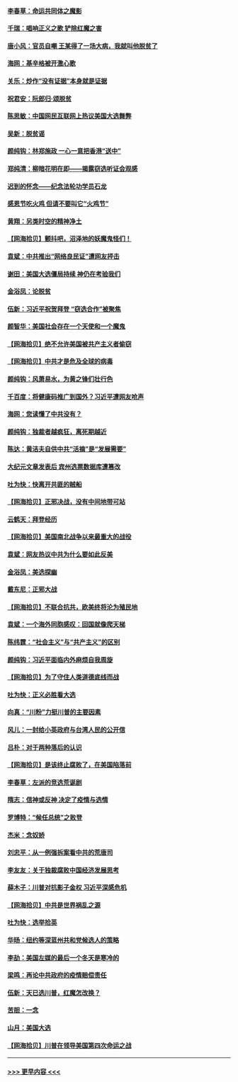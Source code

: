 #### [李春草：命运共同体之魔影](../pages/nsc993/n12585026.md?t=11302251) 
#### [千瑞：唱响正义之歌 铲除红魔之害](../pages/nsc993/n12585002.md?t=11302251) 
#### [唐小风：官员自嘲 王某得了一场大病，我就叫他脱贫了](../pages/nsc993/n12584981.md?t=11302251) 
#### [海网：基辛格被开激心歌](../pages/nsc993/n12584946.md?t=11302251) 
#### [关乐：炒作“没有证据”本身就是证据](../pages/nsc993/n12583146.md?t=11302251) 
#### [祝君安：阮郎归‧颂脱贫](../pages/nsc993/n12583119.md?t=11302251) 
#### [陈思敏：中国网民互联网上热议美国大选舞弊](../pages/nsc993/n12582845.md?t=11302251) 
#### [吴新：脱贫谣](../pages/nsc993/n12580839.md?t=11302251) 
#### [颜纯钩：林郑施政 一心一意把香港“送中”](../pages/nsc993/n12580805.md?t=11302251) 
#### [郑纯清：柳暗花明在即——揭露窃选听证会观感](../pages/nsc993/n12580795.md?t=11302251) 
#### [迟到的怀念——纪念法轮功学员石龙](../pages/nsc993/n12580245.md?t=11302251) 
#### [感恩节吃火鸡  但请不要叫它“火鸡节”](../pages/nsc993/n12580252.md?t=11302251) 
#### [黄翔：另类时空的精神净土](../pages/nsc993/n12578638.md?t=11302251) 
#### [【网海拾贝】颤抖吧，沼泽地的妖魔鬼怪们！](../pages/nsc993/n12578552.md?t=11302251) 
#### [袁斌：中共推出“网络良民证”遭网友抨击](../pages/nsc993/n12578511.md?t=11302251) 
#### [谢田：美国大选僵局持续 神仍在考验我们](../pages/nsc993/n12577432.md?t=11302251) 
#### [金浴凤：论脱贫](../pages/nsc993/n12576386.md?t=11302251) 
#### [伍新：习近平祝贺拜登 “窃选合作”被聚焦](../pages/nsc993/n12576358.md?t=11302251) 
#### [颜智华：美国社会存在一个天使和一个魔鬼](../pages/nsc993/n12574299.md?t=11302251) 
#### [【网海拾贝】绝不允许美国被共产主义者偷窃](../pages/nsc993/n12573396.md?t=11302251) 
#### [【网海拾贝】中共才是危及全球的病毒](../pages/nsc993/n12571204.md?t=11302251) 
#### [颜纯钩：风萧易水，为黄之锋们壮行色](../pages/nsc993/n12571487.md?t=11302251) 
#### [千百度：将健康码推广到国外？习近平遭网友呛声](../pages/nsc993/n12570808.md?t=11302251) 
#### [海网：您读懂了中共没有？](../pages/nsc993/n12570487.md?t=11302251) 
#### [颜纯钩：独裁者越疯狂，离死期越近](../pages/nsc993/n12569055.md?t=11302251) 
#### [陈达：黄洁夫自供中共“活摘”是“发展需要”](../pages/nsc993/n12568541.md?t=11302251) 
#### [大纪元文章发表后 宾州选票数据库遭篡改](../pages/nsc993/n12568105.md?t=11302251) 
#### [吐为快：快离开共匪的贼船](../pages/nsc993/n12568462.md?t=11302251) 
#### [【网海拾贝】正邪决战，没有中间地带可站](../pages/nsc993/n12568439.md?t=11302251) 
#### [云鹤天：拜登经历](../pages/nsc993/n12567294.md?t=11302251) 
#### [【网海拾贝】美国南北战争以来最重大的战役](../pages/nsc993/n12567247.md?t=11302251) 
#### [袁斌：网友热议中共为什么要如此反美](../pages/nsc993/n12567162.md?t=11302251) 
#### [金浴凤：美选探幽](../pages/nsc993/n12567147.md?t=11302251) 
#### [戴东尼：正邪大战](../pages/nsc993/n12567033.md?t=11302251) 
#### [【网海拾贝】不联合抗共，欧美终将沦为殖民地](../pages/nsc993/n12565068.md?t=11302251) 
#### [袁斌：一个海外同胞感叹：回国就像爬天梯](../pages/nsc993/n12564986.md?t=11302251) 
#### [陈纬霆：“社会主义”与“共产主义”的区别](../pages/nsc993/n12562417.md?t=11302251) 
#### [颜纯钩：习近平面临内外麻烦自我周旋](../pages/nsc993/n12563356.md?t=11302251) 
#### [【网海拾贝】为了守住人类道德底线而战](../pages/nsc993/n12562542.md?t=11302251) 
#### [吐为快：正义必胜看大选](../pages/nsc993/n12561967.md?t=11302251) 
#### [向真：“川粉”力挺川普的主要因素](../pages/nsc993/n12560774.md?t=11302251) 
#### [风儿：一封给小英政府与台湾人民的公开信](../pages/nsc993/n12560581.md?t=11302251) 
#### [吕朴：对于两种落后的认识](../pages/nsc993/n12560492.md?t=11302251) 
#### [【网海拾贝】是该终止腐败了，在美国陷落前](../pages/nsc993/n12559936.md?t=11302251) 
#### [李春草：左派的竞选荒诞剧](../pages/nsc993/n12558380.md?t=11302251) 
#### [隋志：信神或反神 决定了疫情与选情](../pages/nsc993/n12558255.md?t=11302251) 
#### [罗博特：“候任总统”之败登](../pages/nsc993/n12558189.md?t=11302251) 
#### [杰米：念奴娇](../pages/nsc993/n12558174.md?t=11302251) 
#### [刘忠平：从一例强拆案看中共的荒唐司](../pages/nsc993/n12558036.md?t=11302251) 
#### [李友友：关于独裁腐败中国经济发展思考](../pages/nsc993/n12558004.md?t=11302251) 
#### [薛木子：川普对抗影子金权 习近平深感危机](../pages/nsc993/n12557342.md?t=11302251) 
#### [【网海拾贝】中共是世界祸乱之源](../pages/nsc993/n12555353.md?t=11302251) 
#### [吐为快：选举拾英](../pages/nsc993/n12555041.md?t=11302251) 
#### [华旸：纽约等深蓝州共和党候选人的策略](../pages/nsc993/n12554309.md?t=11302251) 
#### [李劼：美国左媒的最后一个冬天是寒冷的](../pages/nsc993/n12552947.md?t=11302251) 
#### [梁鸣：再论中共政府的疫情赔偿责任](../pages/nsc993/n12553012.md?t=11302251) 
#### [伍新：天已选川普，红魔怎改换？](../pages/nsc993/n12552970.md?t=11302251) 
#### [苦胆：一念](../pages/nsc993/n12552957.md?t=11302251) 
#### [山月：美国大选](../pages/nsc993/n12552446.md?t=11302251) 
#### [【网海拾贝】川普在领导美国第四次命运之战](../pages/nsc993/n12551973.md?t=11302251) 

----
#### [ >>> 更早内容 <<< ](../indexes/nsc993-earlier.md)
